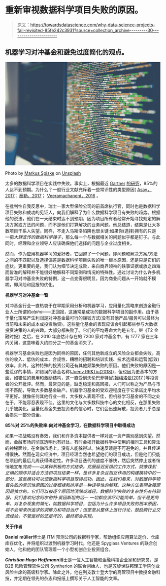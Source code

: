 # 重新审视数据科学项目失败的原因。

> 原文：<https://towardsdatascience.com/why-data-science-projects-fail-revisited-85fe242c3931?source=collection_archive---------30----------------------->

## 机器学习对冲基金和避免过度简化的观点。

![](img/c799f1fdc3b3e3a8e9f35a9b1bb688c8.png)

Photo by [Markus Spiske](https://unsplash.com/@markusspiske?utm_source=unsplash&utm_medium=referral&utm_content=creditCopyText) on [Unsplash](https://unsplash.com/search/photos/data-science?utm_source=unsplash&utm_medium=referral&utm_content=creditCopyText)

太多的数据科学项目在实践中失败。事实上，根据最近 [Gartner](https://www.gartner.com/en/newsroom/press-releases/2018-02-13-gartner-says-nearly-half-of-cios-are-planning-to-deploy-artificial-intelligence) [的研究](https://www.techrepublic.com/article/85-of-big-data-projects-fail-but-your-developers-can-help-yours-succeed/)，85%的人达不到预期。为什么？一般行业文献充斥着一些常识性的类型原因( [Asay，2017](https://www.techrepublic.com/article/3-ways-to-massively-fail-with-machine-learning-and-one-key-to-success/)；[泰勒，2017](https://blog.datarobot.com/why-most-ai-projects-fail)； [Veeramachaneni，2016](https://hbr.org/2016/12/why-youre-not-getting-value-from-your-data-science) 。

在批判性自我反思中，瑞士一家大型保险公司的前首席执行官，同时也是数据科学项目失败和成功的见证人，向我们解释了为什么数据科学项目有失败的趋势。根据他的说法，他们在一天结束时达不到预期，因为项目所有者经常开始寻找规定的解决方案或方法的问题，而不是他们打算解决的业务问题。他总结道，结果是让大多数项目干系人失望。同样，不走入马斯洛陷阱也很关键:如果你(选择)拥有的只是一把*大肆宣传的数据科学锤子*，那么每一个与数据相关的问题似乎都是钉子。与此同时，经理和企业领导人应该确保他们选择的问题与企业过度相关。

然而，作为应用机器学习的爱好者，它回避了一个问题，即问题和解决方案/方法之间的不匹配以及选择偏差是数据科学项目失败的唯一根本原因，还是只是它们的症状。更重要的是，我们认为细节决定成败，来自商界领袖的轶事证据或放之四海而皆准的解释并不能很好地解释不同案例和情况的特殊性。通过讨论为什么许多机器学习对冲基金失败的特例，这一点变得很明显，因为商业问题从一开始就不模糊，即风险和回报的优化。

**机器学习对冲基金一瞥**

对冲基金行业一直热衷于在早期采用分析和机器学习，应用量化策略来创造金融行业人士所谓的*alpha*——正回报，这通常是成功的数据科学项目的副作用。由于基于量化策略产生利润是对冲基金最可行的赚钱方式(没有其他产品/服务可以最终为当前和未来的成本或投资融资)，这些量化基金的表现应该会引起那些参与大数据投资决策的人的兴趣。大部分都失败了。它们的平均寿命大约是五年。继《T2 金融时报》之后，在 2010 年底估计存在的 7200 家对冲基金中，有 1777 家在三年内关闭，这意味着大约四分之一的基金消失了。

机器学习基金失败也是因为同样的原因，任何其他新成立的风险企业都会失败。高估的收入、低估的成本、合规性、糟糕的招聘和培训实践、技术选择和运营(低效)效率。此外，这种特殊的投资公司还有其他频繁失败的原因。他们失败的原因是一些荒谬的事情，如错误的基金名称([Joenv RR&Tiu(2018)](https://papers.ssrn.com/sol3/papers.cfm?abstract_id=2939028))，但也因为更基本的方面，如错位的费用和激励结构，这一直受到沃伦巴菲特([约翰梅洛依(2017](https://www.cnbc.com/2017/02/25/buffett-slams-wall-street-monkeys-says-hedge-funds-cost-100-billion.html) )等投资者的公开批评。然而，最常见的是，缺乏稳定和高回报，人们可以称之为产品与市场不匹配，导致大多数基金破产。机器学习基金的受欢迎程度在于它承诺比平均水平更好。就像任何其他行业一样，大多数人表现不佳，但机器学习基金的不同之处在于，不能容忍表现不佳。这里的文化与大多数科技中心的文化相反，在那里失败几乎被美化。当量化基金失去投资者的信心时，它们会迅速解散，投资者几乎总是会损失一部分资金。

**85%对 25%的失败率:向对冲基金学习，在数据科学项目中取得成功**

如果一项战略没有奏效，我们和许多资本提供者一样对这一资产类别感到失望。然而，金融市场的彻底透明也有好处，有时会揭开数据科学中使用的相同工具和算法的神秘面纱。在金融市场上，没有人能躲得过。快速反馈是不可避免的，并且传递得很快。然而在现实经济中，项目经理当然也希望他们的项目成功，但是他们只能在项目的最后几周获得确定性。许多项目迭代的速度不够快，然后突然停止或者悄悄地宣布*完成——以某种积极的方式结束。克服延迟反馈的工作方式，就像找到正确的顺序并适合方法和项目结果一样，是许多复杂且相互作用的构建模块中的一部分，这些模块可以使数据科学项目取得成功。因此，在我们看来，对数据科学项目失败的常识性原因的过度概括和排序是一种误导性的解释。这种方法表明故障原因是独立的，它们可以被逐个原因地消除或减轻。数据科学失败的复杂性仍有待驯服，我们喜欢纪念阿尔伯特·爱因斯坦的话— *一切都应该尽可能简单，但不是更简单*。对复杂现象的简化，如数据科学项目，包括为什么许多项目失败的根本原因，将不会带来所追求的洞察力和项目治疗；但愿意从整体上进行讨论，鼓励跨行业交流经验，不管是好的还是坏的，最终都会实现。*

**关于作者**

**Daniel müller**博士是 ITM 预测公司的数据科学家，帮助组织应用算法定价、仓库库存优化，并将组织过渡到机器学习时代。他还是 Spyglass Ventures 的联合创始人，他和他的团队管理着一个小型初创企业投资组合。

***Christian Hugo Hoffmann***博士是一位人工智能和金融科技企业家和研究员，是 B2B 风险管理软件公司 Syntherion 的联合创始人，也是苏黎世联邦理工学院创业风险主席的高级科学家。除此之外，他在列支敦士登大学的高管项目中教授金融科技，并定期在领先的杂志和报纸上撰写关于人工智能的文章。